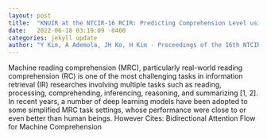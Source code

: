 ```yaml
---
layout: post
title:  "KNUIR at the NTCIR-16 RCIR: Predicting Comprehension Level using Regression Models based on Eye-Tracking Metadata"
date:   2022-06-18 03:19:09 -0400
categories: jekyll update
author: "Y Kim, A Ademola, JH Ko, H Kim - Proceedings of the 16th NTCIR Conference on , 2022"
---
```

Machine reading comprehension (MRC), particularly real-world reading comprehension (RC) is one of the most challenging tasks in information retrieval (IR) researches involving multiple tasks such as reading, processing, comprehending, inferencing, reasoning, and summarizing [1, 2]. In recent years, a number of deep learning models have been adopted to some simplified MRC task settings, whose performance were close to or even better than human beings. However 
Cites: Bidirectional Attention Flow for Machine Comprehension